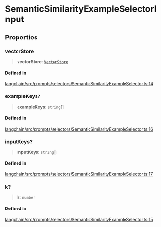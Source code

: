 SemanticSimilarityExampleSelectorInput
======================================

Properties[​](#properties "Direct link to Properties")
------------------------------------------------------

### vectorStore[​](#vectorstore "Direct link to vectorStore")

> **vectorStore**: [`VectorStore`](/docs/api/vectorstores_base/classes/VectorStore)

#### Defined in[​](#defined-in "Direct link to Defined in")

[langchain/src/prompts/selectors/SemanticSimilarityExampleSelector.ts:14](https://github.com/hwchase17/langchainjs/blob/46e1734/langchain/src/prompts/selectors/SemanticSimilarityExampleSelector.ts#L14)

### exampleKeys?[​](#examplekeys "Direct link to exampleKeys?")

> **exampleKeys**: `string`\[\]

#### Defined in[​](#defined-in-1 "Direct link to Defined in")

[langchain/src/prompts/selectors/SemanticSimilarityExampleSelector.ts:16](https://github.com/hwchase17/langchainjs/blob/46e1734/langchain/src/prompts/selectors/SemanticSimilarityExampleSelector.ts#L16)

### inputKeys?[​](#inputkeys "Direct link to inputKeys?")

> **inputKeys**: `string`\[\]

#### Defined in[​](#defined-in-2 "Direct link to Defined in")

[langchain/src/prompts/selectors/SemanticSimilarityExampleSelector.ts:17](https://github.com/hwchase17/langchainjs/blob/46e1734/langchain/src/prompts/selectors/SemanticSimilarityExampleSelector.ts#L17)

### k?[​](#k "Direct link to k?")

> **k**: `number`

#### Defined in[​](#defined-in-3 "Direct link to Defined in")

[langchain/src/prompts/selectors/SemanticSimilarityExampleSelector.ts:15](https://github.com/hwchase17/langchainjs/blob/46e1734/langchain/src/prompts/selectors/SemanticSimilarityExampleSelector.ts#L15)